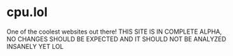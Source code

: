 # cpu.lol
One of the coolest websites out there!
THIS SITE IS IN COMPLETE ALPHA, NO CHANGES SHOULD BE EXPECTED AND IT SHOULD NOT BE ANALYZED INSANELY YET LOL